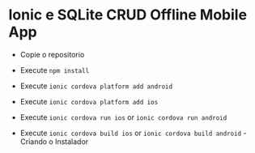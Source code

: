 # Ionic e SQLite CRUD Offline Mobile App

* Copie o repositorio
* Execute `npm install`
* Execute `ionic cordova platform add android`
* Execute `ionic cordova platform add ios`
* Execute `ionic cordova run ios` or `ionic cordova run android`

* Execute `ionic cordova build ios` or `ionic cordova build android` - Criando o Instalador
